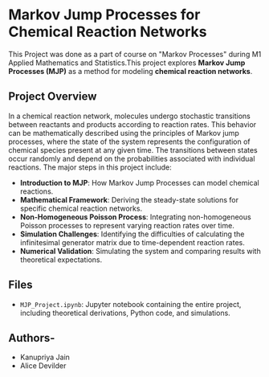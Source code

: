 # Markov Jump Processes for Chemical Reaction Networks

This Project was done as a part of course on "Markov Processes" during M1 Applied Mathematics and Statistics.This project explores **Markov Jump Processes (MJP)** as a method for modeling **chemical reaction networks**. 
## Project Overview

 In a chemical reaction network, molecules undergo stochastic transitions between reactants and products according to reaction rates. This behavior can be mathematically described using the principles of Markov jump processes, where the state of the system represents the configuration of chemical species present at any given time. The transitions between states occur randomly and depend on the probabilities associated with individual reactions.
The major steps in this project include:
- **Introduction to MJP**: How Markov Jump Processes can model chemical reactions.
- **Mathematical Framework**: Deriving the steady-state solutions for specific chemical reaction networks.
- **Non-Homogeneous Poisson Process**: Integrating non-homogeneous Poisson processes to represent varying reaction rates over time.
- **Simulation Challenges**: Identifying the difficulties of calculating the infinitesimal generator matrix due to time-dependent reaction rates.
- **Numerical Validation**: Simulating the system and comparing results with theoretical expectations.

## Files

- `MJP_Project.ipynb`: Jupyter notebook containing the entire project, including theoretical derivations, Python code, and simulations.

## Authors-

- Kanupriya Jain
- Alice Devilder

